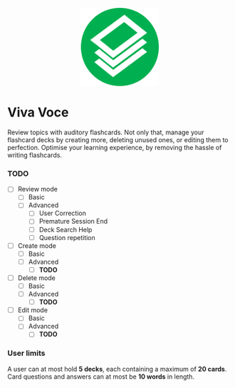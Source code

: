 <p align="center">
 <img src="/docs/Icon.png" width="175" height="175" >
</p> 

# Viva Voce
Review topics with auditory flashcards. Not only that, manage your flashcard decks by creating more, deleting unused ones, or editing them to perfection. Optimise your learning experience, by removing the hassle of writing flashcards. 

### TODO
- [ ] Review mode
  - [ ] Basic
  - [ ] Advanced
    -	[ ] User Correction
    - [ ] Premature Session End
    - [ ] Deck Search Help
    - [ ] Question repetition
- [ ] Create mode
  - [ ]	Basic
  - [ ]	Advanced
    - [ ] __TODO__
- [ ] Delete mode
  - [ ] Basic
  - [ ] Advanced
    - [ ] __TODO__
- [ ] Edit mode
  - [ ] Basic
  - [ ] Advanced
    - [ ] __TODO__
     
### User limits
A user can at most hold __5 decks__, each containing a maximum of __20 cards__. Card questions and answers can at most be __10 words__ in length.
